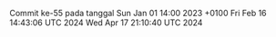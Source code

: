 Commit ke-55 pada tanggal Sun Jan 01 14:00 2023 +0100
Fri Feb 16 14:43:06 UTC 2024
Wed Apr 17 21:10:40 UTC 2024
